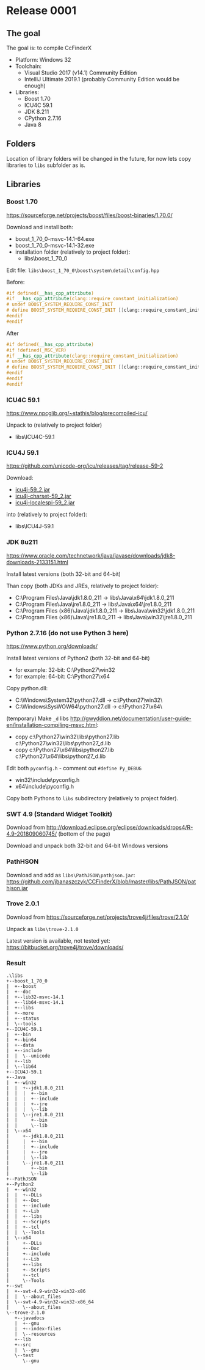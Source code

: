 # Release 0001

## The goal

The goal is: to compile CcFinderX
* Platform: Windows 32
* Toolchain:
  * Visual Studio 2017 (v14.1) Community Edition
  * IntelliJ Ultimate 2019.1 (probably Community Edition would be enough)
* Libraries:
  * Boost 1.70
  * ICU4C 59.1
  * JDK 8.211
  * CPython 2.7.16
  * Java 8

## Folders

Location of library folders will be changed in the future, for now lets copy libraries to `libs` subfolder as is.

## Libraries

### Boost 1.70

https://sourceforge.net/projects/boost/files/boost-binaries/1.70.0/

Download and install both:
* boost_1_70_0-msvc-14.1-64.exe
* boost_1_70_0-msvc-14.1-32.exe
* installation folder (relatively to project folder):
  * libs\boost_1_70_0

Edit file: `libs\boost_1_70_0\boost\system\detail\config.hpp`

Before:
```CPP
#if defined(__has_cpp_attribute)
#if __has_cpp_attribute(clang::require_constant_initialization)
# undef BOOST_SYSTEM_REQUIRE_CONST_INIT
# define BOOST_SYSTEM_REQUIRE_CONST_INIT [[clang::require_constant_initialization]]
#endif
#endif
```

After
```CPP
#if defined(__has_cpp_attribute)
#if !defined(_MSC_VER)
#if __has_cpp_attribute(clang::require_constant_initialization)
# undef BOOST_SYSTEM_REQUIRE_CONST_INIT
# define BOOST_SYSTEM_REQUIRE_CONST_INIT [[clang::require_constant_initialization]]
#endif
#endif
#endif

```

### ICU4C 59.1

https://www.npcglib.org/~stathis/blog/precompiled-icu/

Unpack to (relatively to project folder)
* libs\ICU4C-59.1

### ICU4J 59.1

https://github.com/unicode-org/icu/releases/tag/release-59-2

Download:
* [icu4j-59_2.jar](https://github.com/unicode-org/icu/releases/download/release-59-2/icu4j-59_2.jar)
* [icu4j-charset-59_2.jar](https://github.com/unicode-org/icu/releases/download/release-59-2/icu4j-charset-59_2.jar)
* [icu4j-localespi-59_2.jar](https://github.com/unicode-org/icu/releases/download/release-59-2/icu4j-localespi-59_2.jar)

into (relatively to project folder):
* libs\ICU4J-59.1


### JDK 8u211

https://www.oracle.com/technetwork/java/javase/downloads/jdk8-downloads-2133151.html

Install latest versions (both 32-bit and 64-bit)

Than copy (both JDKs and JREs, relatively to project folder):
* C:\Program Files\Java\jdk1.8.0_211 -> libs\Java\x64\jdk1.8.0_211
* C:\Program Files\Java\jre1.8.0_211 -> libs\Java\x64\jre1.8.0_211
* C:\Program Files (x86)\Java\jdk1.8.0_211 -> libs\Java\win32\jdk1.8.0_211
* C:\Program Files (x86)\Java\jre1.8.0_211 -> libs\Java\win32\jre1.8.0_211

### Python 2.7.16 (do not use Python 3 here)

https://www.python.org/downloads/

Install latest versions of Python2 (both 32-bit and 64-bit)
* for example: 32-bit: C:\Python27\win32
* for example: 64-bit: C:\Python27\x64

Copy python.dll:
* C:\Windows\System32\python27.dll -> c:\Python27\win32\
* C:\Windows\SysWOW64\python27.dll -> c:\Python27\x64\

(temporary) Make `_d` libs http://gwyddion.net/documentation/user-guide-en/installation-compiling-msvc.html:
* copy c:\Python27\win32\libs\python27.lib c:\Python27\win32\libs\python27_d.lib
* copy c:\Python27\x64\libs\python27.lib c:\Python27\x64\libs\python27_d.lib

Edit both `pyconfig.h` - comment out `#define Py_DEBUG`
* win32\include\pyconfig.h
* x64\include\pyconfig.h

Copy both Pythons to `libs` subdirectory (relatively to project folder).

### SWT 4.9 (Standard Widget Toolkit)

Download from http://download.eclipse.org/eclipse/downloads/drops4/R-4.9-201809060745/ (bottom of the page)

Download and unpack both 32-bit and 64-bit Windows versions


### PathHSON

Download and add as `libs\PathJSON\pathjson.jar`: https://github.com/jbanaszczyk/CCFinderX/blob/master/libs/PathJSON/pathjson.jar

### Trove 2.0.1

Download from https://sourceforge.net/projects/trove4j/files/trove/2.1.0/

Unpack as `libs\trove-2.1.0`

Latest version is available, not tested yet: https://bitbucket.org/trove4j/trove/downloads/

### Result

```
.\libs
+--boost_1_70_0
|  +--boost
|  +--doc
|  +--lib32-msvc-14.1
|  +--lib64-msvc-14.1
|  +--libs
|  +--more
|  +--status
|  \--tools
+--ICU4C-59.1
|  +--bin
|  +--bin64
|  +--data
|  +--include
|  |  \--unicode
|  +--lib
|  \--lib64
+--ICU4J-59.1
+--Java
|  +--win32
|  |  +--jdk1.8.0_211
|  |  |  +--bin
|  |  |  +--include
|  |  |  +--jre
|  |  |  \--lib
|  |  \--jre1.8.0_211
|  |     +--bin
|  |     \--lib
|  \--x64
|     +--jdk1.8.0_211
|     |  +--bin
|     |  +--include
|     |  +--jre
|     |  \--lib
|     \--jre1.8.0_211
|        +--bin
|        \--lib
+--PathJSON
+--Python2
|  +--win32
|  |  +--DLLs
|  |  +--Doc
|  |  +--include
|  |  +--Lib
|  |  +--libs
|  |  +--Scripts
|  |  +--tcl
|  |  \--Tools
|  \--x64
|     +--DLLs
|     +--Doc
|     +--include
|     +--Lib
|     +--libs
|     +--Scripts
|     +--tcl
|     \--Tools
+--swt
|  +--swt-4.9-win32-win32-x86
|  |  \--about_files
|  \--swt-4.9-win32-win32-x86_64
|     \--about_files
\--trove-2.1.0
   +--javadocs
   |  +--gnu
   |  +--index-files
   |  \--resources
   +--lib
   +--src
   |  \--gnu
   \--test
      \--gnu

```
